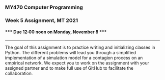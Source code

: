 ### MY470 Computer Programming

### Week 5 Assignment, MT 2021

#### \*\*\* Due 12:00 noon on Monday, November 8 \*\*\*

---

The goal of this assignment is to practice writing and initializing classes in Python. The different problems will lead you through a simplified implementation of a simulation model for a contagion process on an empirical network. We expect you to work on the assignment with your assigned partner and to make full use of GitHub to facilitate the collaboration.
